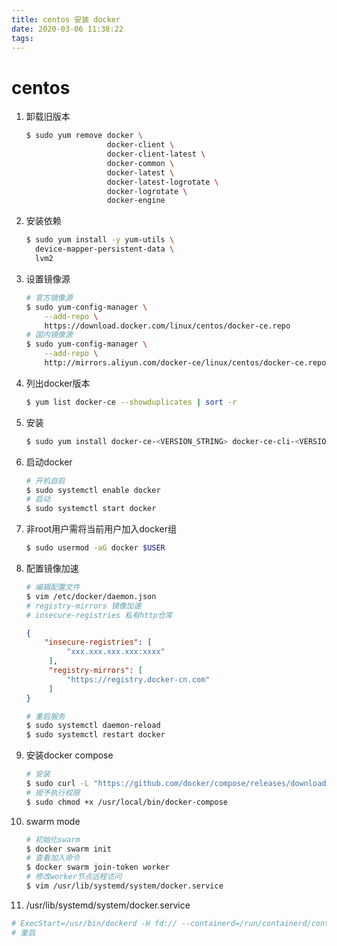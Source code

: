 ```yaml
---
title: centos 安装 docker
date: 2020-03-06 11:38:22
tags:
---
```

# centos

1. 卸载旧版本

   ```bash
   $ sudo yum remove docker \
                     docker-client \
                     docker-client-latest \
                     docker-common \
                     docker-latest \
                     docker-latest-logrotate \
                     docker-logrotate \
                     docker-engine
   ```

1. 安装依赖

   ```bash
   $ sudo yum install -y yum-utils \
     device-mapper-persistent-data \
     lvm2
   ```

2. 设置镜像源

   ```bash
   # 官方镜像源
   $ sudo yum-config-manager \
       --add-repo \
       https://download.docker.com/linux/centos/docker-ce.repo
   # 国内镜像源
   $ sudo yum-config-manager \
       --add-repo \
       http://mirrors.aliyun.com/docker-ce/linux/centos/docker-ce.repo
   ```
3. 列出docker版本
   ```bash
   $ yum list docker-ce --showduplicates | sort -r
   ```
4. 安装
   ```bash
   $ sudo yum install docker-ce-<VERSION_STRING> docker-ce-cli-<VERSION_STRING> containerd.io
   ```
5. 启动docker
   ```bash
   # 开机自启
   $ sudo systemctl enable docker
   # 启动
   $ sudo systemctl start docker
   ```
6. 非root用户需将当前用户加入docker组
   ```bash
   $ sudo usermod -aG docker $USER
   ```
7. 配置镜像加速
   ```bash
   # 编辑配置文件
   $ vim /etc/docker/daemon.json
   # registry-mirrors 镜像加速
   # insecure-registries 私有http仓库
   ```
   ```json
   {
       "insecure-registries": [
            "xxx.xxx.xxx.xxx:xxxx"
        ],
        "registry-mirrors": [
            "https://registry.docker-cn.com"
        ]
   }
   ```
   ```bash
   # 重启服务
   $ sudo systemctl daemon-reload
   $ sudo systemctl restart docker
   ```
8. 安装docker compose
   ```bash
   # 安装
   $ sudo curl -L "https://github.com/docker/compose/releases/download/1.24.0/docker-compose-$(uname -s)-$(uname -m)" -o /usr/local/bin/docker-compose
   # 授予执行权限
   $ sudo chmod +x /usr/local/bin/docker-compose
   ```
9. swarm mode
   ```bash
   # 初始化swarm
   $ docker swarm init
   # 查看加入命令
   $ docker swarm join-token worker
   # 修改worker节点远程访问
   $ vim /usr/lib/systemd/system/docker.service
   ```
10. /usr/lib/systemd/system/docker.service
   ```bash
   # ExecStart=/usr/bin/dockerd -H fd:// --containerd=/run/containerd/containerd.sock -H tcp://{本机ip || 内网ip || 0.0.0.0}:2375
   # 重启
   ```